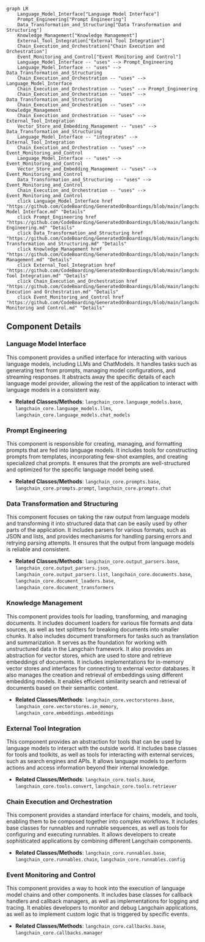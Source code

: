 ```mermaid
graph LR
    Language_Model_Interface["Language Model Interface"]
    Prompt_Engineering["Prompt Engineering"]
    Data_Transformation_and_Structuring["Data Transformation and Structuring"]
    Knowledge_Management["Knowledge Management"]
    External_Tool_Integration["External Tool Integration"]
    Chain_Execution_and_Orchestration["Chain Execution and Orchestration"]
    Event_Monitoring_and_Control["Event Monitoring and Control"]
    Language_Model_Interface -- "uses" --> Prompt_Engineering
    Language_Model_Interface -- "uses" --> Data_Transformation_and_Structuring
    Chain_Execution_and_Orchestration -- "uses" --> Language_Model_Interface
    Chain_Execution_and_Orchestration -- "uses" --> Prompt_Engineering
    Chain_Execution_and_Orchestration -- "uses" --> Data_Transformation_and_Structuring
    Chain_Execution_and_Orchestration -- "uses" --> Knowledge_Management
    Chain_Execution_and_Orchestration -- "uses" --> External_Tool_Integration
    Vector_Store_and_Embedding_Management -- "uses" --> Data_Transformation_and_Structuring
    Language_Model_Interface -- "integrates" --> External_Tool_Integration
    Chain_Execution_and_Orchestration -- "uses" --> Event_Monitoring_and_Control
    Language_Model_Interface -- "uses" --> Event_Monitoring_and_Control
    Vector_Store_and_Embedding_Management -- "uses" --> Event_Monitoring_and_Control
    Data_Transformation_and_Structuring -- "uses" --> Event_Monitoring_and_Control
    Chain_Execution_and_Orchestration -- "uses" --> Event_Monitoring_and_Control
    click Language_Model_Interface href "https://github.com/CodeBoarding/GeneratedOnBoardings/blob/main/langchain/Language Model Interface.md" "Details"
    click Prompt_Engineering href "https://github.com/CodeBoarding/GeneratedOnBoardings/blob/main/langchain/Prompt Engineering.md" "Details"
    click Data_Transformation_and_Structuring href "https://github.com/CodeBoarding/GeneratedOnBoardings/blob/main/langchain/Data Transformation and Structuring.md" "Details"
    click Knowledge_Management href "https://github.com/CodeBoarding/GeneratedOnBoardings/blob/main/langchain/Knowledge Management.md" "Details"
    click External_Tool_Integration href "https://github.com/CodeBoarding/GeneratedOnBoardings/blob/main/langchain/External Tool Integration.md" "Details"
    click Chain_Execution_and_Orchestration href "https://github.com/CodeBoarding/GeneratedOnBoardings/blob/main/langchain/Chain Execution and Orchestration.md" "Details"
    click Event_Monitoring_and_Control href "https://github.com/CodeBoarding/GeneratedOnBoardings/blob/main/langchain/Event Monitoring and Control.md" "Details"
```

## Component Details

### Language Model Interface
This component provides a unified interface for interacting with various language models, including LLMs and ChatModels. It handles tasks such as generating text from prompts, managing model configurations, and streaming responses. It abstracts away the specific details of each language model provider, allowing the rest of the application to interact with language models in a consistent way.
- **Related Classes/Methods**: `langchain_core.language_models.base`, `langchain_core.language_models.llms`, `langchain_core.language_models.chat_models`

### Prompt Engineering
This component is responsible for creating, managing, and formatting prompts that are fed into language models. It includes tools for constructing prompts from templates, incorporating few-shot examples, and creating specialized chat prompts. It ensures that the prompts are well-structured and optimized for the specific language model being used.
- **Related Classes/Methods**: `langchain_core.prompts.base`, `langchain_core.prompts.prompt`, `langchain_core.prompts.chat`

### Data Transformation and Structuring
This component focuses on taking the raw output from language models and transforming it into structured data that can be easily used by other parts of the application. It includes parsers for various formats, such as JSON and lists, and provides mechanisms for handling parsing errors and retrying parsing attempts. It ensures that the output from language models is reliable and consistent.
- **Related Classes/Methods**: `langchain_core.output_parsers.base`, `langchain_core.output_parsers.json`, `langchain_core.output_parsers.list`, `langchain_core.documents.base`, `langchain_core.document_loaders.base`, `langchain_core.document_transformers`

### Knowledge Management
This component provides tools for loading, transforming, and managing documents. It includes document loaders for various file formats and data sources, as well as text splitters for breaking documents into smaller chunks. It also includes document transformers for tasks such as translation and summarization. It serves as the foundation for working with unstructured data in the Langchain framework. It also provides an abstraction for vector stores, which are used to store and retrieve embeddings of documents. It includes implementations for in-memory vector stores and interfaces for connecting to external vector databases. It also manages the creation and retrieval of embeddings using different embedding models. It enables efficient similarity search and retrieval of documents based on their semantic content.
- **Related Classes/Methods**: `langchain_core.vectorstores.base`, `langchain_core.vectorstores.in_memory`, `langchain_core.embeddings.embeddings`

### External Tool Integration
This component provides an abstraction for tools that can be used by language models to interact with the outside world. It includes base classes for tools and toolkits, as well as tools for interacting with external services, such as search engines and APIs. It allows language models to perform actions and access information beyond their internal knowledge.
- **Related Classes/Methods**: `langchain_core.tools.base`, `langchain_core.tools.convert`, `langchain_core.tools.retriever`

### Chain Execution and Orchestration
This component provides a standard interface for chains, models, and tools, enabling them to be composed together into complex workflows. It includes base classes for runnables and runnable sequences, as well as tools for configuring and executing runnables. It allows developers to create sophisticated applications by combining different Langchain components.
- **Related Classes/Methods**: `langchain_core.runnables.base`, `langchain_core.runnables.chain`, `langchain_core.runnables.config`

### Event Monitoring and Control
This component provides a way to hook into the execution of language model chains and other components. It includes base classes for callback handlers and callback managers, as well as implementations for logging and tracing. It enables developers to monitor and debug Langchain applications, as well as to implement custom logic that is triggered by specific events.
- **Related Classes/Methods**: `langchain_core.callbacks.base`, `langchain_core.callbacks.manager`